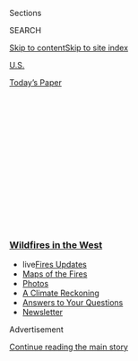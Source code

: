 <div id="app">

<div>

<div>

<div>

<div class="NYTAppHideMasthead css-1q2w90k e1suatyy0">

<div class="section css-ui9rw0 e1suatyy2">

<div class="css-eph4ug er09x8g0">

<div class="css-6n7j50">

</div>

<span class="css-1dv1kvn">Sections</span>

<div class="css-10488qs">

<span class="css-1dv1kvn">SEARCH</span>

</div>

[Skip to content](#site-content)[Skip to site
index](#site-index)

</div>

<div id="masthead-section-label" class="css-1wr3we4 eaxe0e00">

[U.S.](https://www.nytimes3xbfgragh.onion/section/us)

</div>

<div class="css-10698na e1huz5gh0">

</div>

</div>

<div id="masthead-bar-one" class="section hasLinks css-15hmgas e1csuq9d3">

<div class="css-uqyvli e1csuq9d0">

</div>

<div class="css-1uqjmks e1csuq9d1">

</div>

<div class="css-9e9ivx">

[](https://myaccount.nytimes3xbfgragh.onion/auth/login?response_type=cookie&client_id=vi)

</div>

<div class="css-1bvtpon e1csuq9d2">

[Today’s
Paper](https://www.nytimes3xbfgragh.onion/section/todayspaper)

</div>

</div>

</div>

</div>

<div data-aria-hidden="false">

<div id="site-content" data-role="main">

<div>

<div class="css-1aor85t" style="opacity:0.000000001;z-index:-1;visibility:hidden">

<div class="css-1hqnpie">

<div class="css-epjblv">

<span class="css-17xtcya">[U.S.](/section/us)</span><span class="css-x15j1o">|</span><span class="css-fwqvlz">Suspect
Is Charged With Arson in Oregon
Wildfire</span>

</div>

<div class="css-k008qs">

<div class="css-1iwv8en">

<span class="css-18z7m18"></span>

<div>

</div>

</div>

<span class="css-1n6z4y">https://nyti.ms/3hm5vEI</span>

<div class="css-1705lsu">

<div class="css-4xjgmj">

<div class="css-4skfbu" data-role="toolbar" data-aria-label="Social Media Share buttons, Save button, and Comments Panel with current comment count" data-testid="share-tools">

  - 
  - 
  - 
  - 
    
    <div class="css-6n7j50">
    
    </div>

  - 
  - 

</div>

</div>

</div>

</div>

</div>

</div>

<div class="css-13pd83m">

<div class="css-l9svim">

### [<span class="css-pa1jbp"><span class="css-1rxm0ex">Wildfires</span><span class="css-1rxm0ex"> in the West</span></span>](https://www.nytimes3xbfgragh.onion/spotlight/california-wildfires?name=styln-california-wildfires&region=TOP_BANNER&block=storyline_menu_recirc&action=click&pgtype=Article&impression_id=d7e50210-f52b-11ea-b1f6-7dcd7185e0b5&variant=undefined)

  - <span class="css-1qkutce"><span class="css-12clwdu">live</span>[Fires
    Updates](https://www.nytimes3xbfgragh.onion/2020/09/12/us/wildfires-live-updates.html?name=styln-california-wildfires&region=TOP_BANNER&block=storyline_menu_recirc&action=click&pgtype=Article&impression_id=d7e52920-f52b-11ea-b1f6-7dcd7185e0b5&variant=undefined)</span>
  - <span class="css-1qkutce">[Maps of the
    Fires](https://www.nytimes3xbfgragh.onion/interactive/2020/us/fires-map-tracker.html?name=styln-california-wildfires&region=TOP_BANNER&block=storyline_menu_recirc&action=click&pgtype=Article&impression_id=d7e52921-f52b-11ea-b1f6-7dcd7185e0b5&variant=undefined)</span>
  - <span class="css-1qkutce">[Photos](https://www.nytimes3xbfgragh.onion/article/wildfires-photos-california-oregon-washington-state.html?name=styln-california-wildfires&region=TOP_BANNER&block=storyline_menu_recirc&action=click&pgtype=Article&impression_id=d7e52922-f52b-11ea-b1f6-7dcd7185e0b5&variant=undefined)</span>
  - <span class="css-1qkutce">[A Climate
    Reckoning](https://www.nytimes3xbfgragh.onion/2020/09/10/us/climate-change-california-wildfires.html?name=styln-california-wildfires&region=TOP_BANNER&block=storyline_menu_recirc&action=click&pgtype=Article&impression_id=d7e52923-f52b-11ea-b1f6-7dcd7185e0b5&variant=undefined)</span>
  - <span class="css-1qkutce">[Answers to Your
    Questions](https://www.nytimes3xbfgragh.onion/article/wildfires-california-oregon-washington.html?name=styln-california-wildfires&region=TOP_BANNER&block=storyline_menu_recirc&action=click&pgtype=Article&impression_id=d7e52924-f52b-11ea-b1f6-7dcd7185e0b5&variant=undefined)</span>
  - <span class="css-1qkutce">[Newsletter](https://www.nytimes3xbfgragh.onion/2020/09/09/us/california-wildfires.html?name=styln-california-wildfires&region=TOP_BANNER&block=storyline_menu_recirc&action=click&pgtype=Article&impression_id=d7e52925-f52b-11ea-b1f6-7dcd7185e0b5&variant=undefined)</span>

</div>

</div>

<div id="top-wrapper" class="css-1sy8kpn">

<div id="top-slug" class="css-l9onyx">

Advertisement

</div>

[Continue reading the main
story](#after-top)

<div class="ad top-wrapper" style="text-align:center;height:100%;display:block;min-height:250px">

<div id="top" class="place-ad" data-position="top" data-size-key="top">

</div>

</div>

<div id="after-top">

</div>

</div>

<div>

<div id="sponsor-wrapper" class="css-1hyfx7x">

<div id="sponsor-slug" class="css-19vbshk">

Supported by

</div>

[Continue reading the main
story](#after-sponsor)

<div id="sponsor" class="ad sponsor-wrapper" style="text-align:center;height:100%;display:block">

</div>

<div id="after-sponsor">

</div>

</div>

<div class="css-186x18t">

</div>

<div class="css-1vkm6nb ehdk2mb0">

# Suspect Is Charged With Arson in Oregon Wildfire

</div>

Oregon’s governor said there were concerns for dozens of people reported
missing in a state where more than a million acres have burned.
California and Washington State are also battling fires.

<div class="css-bn0qp euiyums0">

<div class="css-75y64v e16638kd2">

Published Sept. 11, 2020Updated Sept. 12, 2020,
<span class="css-epvm6">12:29 a.m.
ET</span>

</div>

<div class="css-4xjgmj">

<div class="css-pvvomx" data-role="toolbar" data-aria-label="Social Media Share buttons, Save button, and Comments Panel with current comment count" data-testid="share-tools">

  - 
  - 
  - 
  - 
    
    <div class="css-6n7j50">
    
    </div>

  - 
  - 

</div>

</div>

</div>

</div>

<div class="section meteredContent css-1r7ky0e" name="articleBody" itemprop="articleBody">

<div class="css-19qgada">

### Here’s what you need to know:

  - [Oregon and California brace for a rising death
    toll.](#link-1e628466)
  - [False rumors are complicating the fight against the fires around
    Portland.](#link-7a0c7fbe)
  - [A man is charged with arson in a southern Oregon
    blaze.](#link-18416023)
  - [Climate change is a real and urgent threat in
    California.](#link-25b5d74)
  - [‘This is a fathomless loss’: Some searches for the missing end in
    tragedy.](#link-5b86b2c4)
  - [Getting prisoners out of harm’s way raises the risk of spreading
    the coronavirus.](#link-38ec109a)
  - [States are in a desperate search for help battling the
    fires.](#link-3e1cece7)

</div>

![<span class="css-16f3y1r e13ogyst0">The fires have burned millions of
acres and destroyed towns in California, Oregon and Washington
State.</span><span class="css-cch8ym"><span class="css-1dv1kvn">Credit</span><span class="css-cnj6d5 e1z0qqy90" itemprop="copyrightHolder"><span class="css-1ly73wi e1tej78p0">Credit...</span><span>Christian
Monterrosa for The New York
Times</span></span></span>](https://static01.graylady3jvrrxbe.onion/images/2020/09/12/us/11fire-vid/11fire-vid-videoSixteenByNine3000.jpg)

<div class="css-1fanzo5 StoryBodyCompanionColumn">

<div class="css-53u6y8">

## Oregon and California brace for a rising death toll.

The governors of California and Oregon delivered blunt and alarming
details on Friday about the massive wildfires that have consumed
millions of acres across their two states and Washington, killing at
least 17 people. State leaders also braced for that death toll to
increase, with an Oregon official saying the state was preparing for a
“mass fatality incident.”

Oregon, Washington and California are enduring a wildfire season of
historic proportions, with the firefighting effort compounded by the
coronavirus pandemic and [misinformation
online](https://www.nytimes3xbfgragh.onion/2020/09/10/us/wildfires-misinformation-arson-activists.html).

But as residents readied themselves for more pain, they also looked to
the skies and hoped that changing weather might help them this weekend
in their fight. Doug Grafe, chief of Fire Protection for the Oregon
Department of Forestry, said that the strong winds that had spread the
fires had dissipated, and that cooler temperatures and higher humidity
would help fire crews move “from just life safety to the offense” in
fighting the
blazes.

</div>

</div>

<div class="css-1sngw6j">

[](https://www.nytimes3xbfgragh.onion/interactive/2020/us/fires-map-tracker.html)

<div class="css-1eoytci">

![](https://static01.graylady3jvrrxbe.onion/images/2020/09/11/us/fires-map-tracker-1599839565497/fires-map-tracker-1599839565497-articleLarge.png)

</div>

<div class="css-1rha1bf">

## California, Oregon and Washington Fire Tracking Maps

Maps showing air quality and where major fires are burning in the
Western states.

</div>

</div>

<div class="css-1fanzo5 StoryBodyCompanionColumn">

<div class="css-53u6y8">

Gov. Gavin Newsom of California also noted the dying winds and said that
a “modest amount” of precipitation could be on the way in his state.

</div>

</div>

<div class="css-1fanzo5 StoryBodyCompanionColumn">

<div class="css-53u6y8">

In her news conference, Gov. Kate Brown of Oregon noted that well over 1
million acres of land — over 1,500 square miles — has been burned in the
state and that the state’s air quality ranks the worst in the world.
“Almost anywhere in the state you can feel this right now,” she said.

More than 40,000 Oregonians have already been evacuated, and about
500,000 are in zones that may be evacuated as the fires continue to
grow. Mayor Ted Wheeler of Portland [declared a state of
emergency](https://www.portland.gov/sites/default/files/2020-09/cop-fire-emergency-declaration-september-10-24-2020.pdf)
on Thursday night, and residents of Molalla, about 30 miles to the
south, packed highways as they fled from the approaching fires.

But tragedy has already befallen some, with towns like Talent and
Phoenix all but obliterated. Andrew Phelps, director of the Oregon
Office of Emergency Management, said mass casualties were a possibility
“based on what we know and the numbers of structures that have been
lost.”

Three new deaths in Oregon were reported on Friday: Officials in Marion
County located two additional victims from the Beachie Creek Fire east
of Salem, and crews found a victim in a residence within the perimeter
of the Holiday Farm Fire east of Eugene.

</div>

</div>

<div class="css-1fanzo5 StoryBodyCompanionColumn">

<div class="css-53u6y8">

Sheriff Kory Honea of Butte County, Calif., lowered the death toll of
the Bear Fire north of Sacramento to nine, saying that deputies had
mistakenly identified an anatomical model of a skeleton as human
remains.

In California, where more than three million acres have burned, Mr.
Newsom held a surreal livestreamed news conference, speaking among
charred trees in the midst of a yellowish, smoky haze left by the raging
North Complex Fires.

To his west, the August Complex Fire — which this week became the
largest in the state’s history — had now burned across 747,000 acres,
Mr. Newsom said.

</div>

</div>

![<span class="css-16f3y1r e13ogyst0">Gov. Gavin Newsom of California
surveyed wildfire damage and delivered an update on the state’s efforts
to curb the fire’s
spread.</span>](https://static01.graylady3jvrrxbe.onion/images/2020/09/11/us/politics/Screen-Shot-2020-09-11-at-4/Screen-Shot-2020-09-11-at-4-videoSixteenByNineJumbo1600.png)

<div class="css-1fanzo5 StoryBodyCompanionColumn">

<div class="css-53u6y8">

Mr. Newsom, who said he feared that more bodies would be found,
emphasized the unprecedented scale of the challenges facing
firefighters, who have been strained by enormous blazes up and down the
coast.

“It’s just something we’ve never seen in our lifetime,” Mr. Newsom said.

Mr. Newsom said he spoke with President Trump for about a half an hour
on Thursday about the fires and said the president “enforced his
commitment” to sending aid for both businesses and individuals.

While the governor acknowledged that poor forest management over decades
has contributed to the severity of wildfires, he said that mega-droughts
and record heat waves are evidence that the most dire predictions about
climate change have already arrived.

</div>

</div>

<div class="css-1fanzo5 StoryBodyCompanionColumn">

<div class="css-53u6y8">

While California, he said, was investing in green technology and
regulating vehicle emissions, the fires ravaging the entire West Coast
were a grim preview of what the rest of the country may soon face if
policies and priorities did not change nationally.

“California is America in fast forward,” he said. “What we’re
experiencing right now is coming to communities all across the country.”

*\[Sign up* [*for California
Today*](https://www.nytimes3xbfgragh.onion/newsletters/california-today)*,
our daily newsletter from the Golden
State.\]*

</div>

</div>

<div>

</div>

<div class="css-1fanzo5 StoryBodyCompanionColumn">

<div class="css-53u6y8">

## False rumors are complicating the fight against the fires around Portland.

</div>

</div>

<div class="css-79elbk" data-testid="photoviewer-wrapper">

<div class="css-z3e15g" data-testid="photoviewer-wrapper-hidden">

</div>

<div class="css-1a48zt4 ehw59r15" data-testid="photoviewer-children">

![<span class="css-16f3y1r e13ogyst0" data-aria-hidden="true">Clyde
Moorhouse remained at home on Thursday despite a mandatory evacuation
order in Clackamas County,
Ore.</span><span class="css-cnj6d5 e1z0qqy90" itemprop="copyrightHolder"><span class="css-1ly73wi e1tej78p0">Credit...</span><span>Kristina
Barker for The New York
Times</span></span>](https://static01.graylady3jvrrxbe.onion/images/2020/09/11/us/11FIRES-BRIEFING-rumors2/merlin_176834859_604e8de9-36fe-4f66-969d-3ae87f7954f5-articleLarge.jpg?quality=75&auto=webp&disable=upscale)

</div>

</div>

<div class="css-1fanzo5 StoryBodyCompanionColumn">

<div class="css-53u6y8">

Every natural disaster has its holdouts. But the political fear-stoking
that accompanied a tumultuous summer of racial-justice protests in
Oregon has become a volatile new complication in the catastrophic
wildfires that pushed closer to Portland on Friday, as authorities try
to evacuate thousands of people.

Law-enforcement officials across the state said they had been swamped
with calls about social-media misinformation and begged people to
“[STOP. SPREADING.
RUMORS\!](https://www.facebookcorewwwi.onion/DouglasCoSO/posts/3294100377341103)”
In the line of fire, the swirl of rumors actually helped goad some
people into defying evacuation orders so they could stay and guard their
homes.

As a Level 3 evacuation on Thursday urged people to “leave now,” an
eerie stillness fell over Molalla, an old timber town of 9,000 an hour’s
drive south of Portland, and the holdout residents girded themselves for
two threats. One was the very real [125,000-acre Riverside
Fire](https://inciweb.nwcg.gov/) burning just east of town. The other
was the imagined invasion of left-wing mobs and arsonists that multiple
law-enforcement agencies have sought to
[refute](https://www.nytimes3xbfgragh.onion/2020/09/10/us/wildfires-misinformation-arson-activists.html?referringSource=articleShare).

</div>

</div>

<div class="css-cfo9c3">

</div>

<div class="css-1fanzo5 StoryBodyCompanionColumn">

<div class="css-53u6y8">

Residents who remained hosed down their roofs and soaked their lawns.
They organized go-bags of baby supplies and clothes, just in case. They
scouted for unfamiliar cars on the roads.

“I’m protecting my city,” Troy McNeeley said as he stood in front of the
900-square foot home he shares with his son, his son’s partner and
several cats. “If I see people doing crap, I’m going to hurt them.”

The rumors played into some conservative residents’ [fears and
anger](https://www.nytimes3xbfgragh.onion/2020/09/05/us/portland-political-chasm-protests-unrest.html)
over months of protests in Portland, where left-wing and right-wing
groups have occasionally
[clashed](https://www.nytimes3xbfgragh.onion/2020/08/22/us/portland-protests.html).

</div>

</div>

<div>

</div>

<div class="css-1fanzo5 StoryBodyCompanionColumn">

<div class="css-53u6y8">

On Wednesday, the police in Portland warned protesters about lighting
fires — a seemingly innocuous public-safety message that was followed by
waves of rumor about arsonists and mayhem. Sheriff’s offices and fire
departments already coping with wildfires that have consumed 900,000
acres were flooded with phone calls.

“We are inundated with questions about things that are FAKE stories,”
the Jackson County Sheriff’s Office in Medford posted on Facebook. “One
example is a story circulating that varies about what group is involved
as to setting fires and arrests being made. THIS IS NOT TRUE\!”

</div>

</div>

<div class="css-1fanzo5 StoryBodyCompanionColumn">

<div class="css-53u6y8">

Law-enforcement agencies in southern Oregon announced on Thursday that
they had begun to investigate whether the Almeda fire had been
deliberately set. The fire has burned hundreds of homes around Medford
and is tied to two deaths. But the police chief of Ashland [told The
Oregonian](https://www.oregonlive.com/crime/2020/09/arson-investigation-underway-where-human-remains-found-at-almeda-fire-in-ashland-chief-says.html)
that there was no evidence pointing to anti-fascist activists.

</div>

</div>

<div>

</div>

<div class="css-1fanzo5 StoryBodyCompanionColumn">

<div class="css-53u6y8">

## A man is charged with arson in a southern Oregon blaze.

</div>

</div>

<div class="css-79elbk" data-testid="photoviewer-wrapper">

<div class="css-z3e15g" data-testid="photoviewer-wrapper-hidden">

</div>

<div class="css-1a48zt4 ehw59r15" data-testid="photoviewer-children">

<div class="css-1xdhyk6 erfvjey0">

<span class="css-1ly73wi e1tej78p0">Image</span>

<div class="css-zjzyr8">

<div data-testid="lazyimage-container" style="height:290px">

</div>

</div>

</div>

<span class="css-16f3y1r e13ogyst0" data-aria-hidden="true">A man was
charged with arson on Friday after residents said he had started a blaze
during the Almeda Fire, which destroyed much of Phoenix,
Ore.</span><span class="css-cnj6d5 e1z0qqy90" itemprop="copyrightHolder"><span class="css-1ly73wi e1tej78p0">Credit...</span><span>Gillian
Flaccus/Associated Press</span></span>

</div>

</div>

<div class="css-1fanzo5 StoryBodyCompanionColumn">

<div class="css-53u6y8">

Authorities in southern Oregon charged a 41-year-old man with starting
part of one of this year’s most destructive fires, saying he lit the
fire in a small Oregon town as a larger blaze moved toward the area.

The Jackson County Sheriff’s Office said the Almeda Fire started around
11 a.m. on Tuesday in Ashland, Ore., and then began spreading north
along Interstate 5. Around 5 p.m., residents reported that a man had
started a fire in Phoenix, a town of about 4,500 people just north of
Ashland that was under orders to evacuate, authorities said.

The Sheriff’s Office said police officers discovered Michael Jarrod
Bakkela at the scene, denying that he started the large fire nearby.
Police arrested him on a parole violation.

On Friday, the Jackson County district attorney charged him with arson,
criminal mischief and reckless endangering.

</div>

</div>

<div class="css-1fanzo5 StoryBodyCompanionColumn">

<div class="css-53u6y8">

Mr. Bakkela, who could not be reached, had not yet been appointed a
lawyer, said Beth Heckert, the county’s district attorney. He was
scheduled to be arraigned in court on Monday, she said.

Mike Moran, a public information officer for the Jackson County sheriff,
said Mr. Bakkela had a criminal record and was well known to local law
enforcement. A news release from the Sheriff’s Office described him as
“a local transient.”

While many wildfires on the West Coast this year have burned through
remote areas and parts of rural communities, the Almeda Fire hit a
series of towns along the freeway in southern Oregon, destroying an
estimated 500 homes and 100 businesses. Mr. Moran said authorities were
still investigating the fire’s initial point of origin in Ashland. He
said that they suspected arson there, too, and that they found the
remains of one man near the fire’s
start.

## Climate change is a real and urgent threat in California.

</div>

</div>

<div class="css-79elbk" data-testid="photoviewer-wrapper">

<div class="css-z3e15g" data-testid="photoviewer-wrapper-hidden">

</div>

<div class="css-1a48zt4 ehw59r15" data-testid="photoviewer-children">

<div class="css-1xdhyk6 erfvjey0">

<span class="css-1ly73wi e1tej78p0">Image</span>

<div class="css-zjzyr8">

<div data-testid="lazyimage-container" style="height:257.77777777777777px">

</div>

</div>

</div>

<span class="css-16f3y1r e13ogyst0" data-aria-hidden="true">Scorched
land left behind by the Bear Fire in Feather Falls, Calif., on
Thursday.</span><span class="css-cnj6d5 e1z0qqy90" itemprop="copyrightHolder"><span class="css-1ly73wi e1tej78p0">Credit...</span><span>Max
Whittaker for The New York Times</span></span>

</div>

</div>

<div class="css-1fanzo5 StoryBodyCompanionColumn">

<div class="css-53u6y8">

Multiple mega fires burning more than three million acres. Millions of
residents smothered in toxic air. Rolling blackouts and triple-digit
heat waves. Climate change, in the words of one scientist, is smacking
California in the face.

The crisis in the nation’s most populous state is more than just an
accumulation of individual catastrophes. It is also an example of
something climate experts have long worried about, but which few
expected to see so soon: a cascade effect, in which a series of
disasters overlap, triggering or amplifying each other.

“You’re toppling dominoes in ways that Americans haven’t imagined,” said
Roy Wright, who directed resilience programs for the Federal Emergency
Management Agency until 2018 and grew up in Vacaville, Calif., near one
of this year’s largest fires. “It’s apocalyptic.”

</div>

</div>

<div class="css-1fanzo5 StoryBodyCompanionColumn">

<div class="css-53u6y8">

The same could be said for the entire West Coast this week, to
Washington and Oregon, where towns were decimated by infernos as
firefighters were stretched to their
limits.

<div class="css-1o1i25" data-role="complementary" data-aria-labelledby="storyline-latest-updates">

<div class="css-13hf6pj">

<div class="css-8l22nw">

[Wildfires in the West
›](https://www.nytimes3xbfgragh.onion/spotlight/california-wildfires)

</div>

## [Live Updates](https://www.nytimes3xbfgragh.onion/2020/09/12/us/wildfires-live-updates.html)

<div class="css-1wvsuyz">

<span>Updated </span>

<div class="css-ki347z">

<span class="css-1stvlmo">Sept. 12, 2020, 2:53 p.m.
ET</span><span class="css-kpxlkr"></span>

</div>

<span class="css-1dv1kvn" data-aria-live="polite"></span>

</div>

  - [President Trump will visit California on Monday after destructive
    fires.](https://www.nytimes3xbfgragh.onion/2020/09/12/us/wildfires-live-updates.html#link-f3961ff)
  - [Shifting weather may improve firefighting conditions on the West
    Coast.](https://www.nytimes3xbfgragh.onion/2020/09/12/us/wildfires-live-updates.html#link-7e503ae9)
  - [Oregon’s fire marshal is temporarily replaced as firefighters
    battle
    blazes.](https://www.nytimes3xbfgragh.onion/2020/09/12/us/wildfires-live-updates.html#link-5e4c548d)

<div id="storyline-survey-latest-updates" class="css-l2wsxq styln-survey-component">

</div>

</div>

</div>

California’s simultaneous crises illustrate how the ripple effect works.
A scorching summer led to dry conditions never before experienced. That
aridity helped make the season’s wildfires the biggest ever recorded.
Six of the 20 largest wildfires in modern California history have
occurred this year.

If climate change was a somewhat abstract notion a decade ago, today it
is all too real for Californians. The intensely hot wildfires are not
only chasing thousands of people from their homes but causing dangerous
chemicals to leach into drinking water. Excessive heat warnings and
suffocating smoky air have threatened the health of people already
struggling during the pandemic. And the threat of more wildfires has led
insurance companies to cancel homeowner policies and the state’s main
utility to shut off power to tens of thousands of people
pre-emptively.

</div>

</div>

<div>

</div>

<div class="css-1fanzo5 StoryBodyCompanionColumn">

<div class="css-53u6y8">

## ‘This is a fathomless loss’: Some searches for the missing end in tragedy.

As the blazes rage across California, Oregon and Washington, family and
friends are desperately searched for missing loved ones who remained
unaccounted for.

Zygy Roe-Zurz, whose family lives in Berry Creek, Calif., said he had
been waiting for days for news from his mother, his aunt and his uncle.
On Thursday, he learned that his aunt was killed as the Bear Fire ripped
through the community, and that his mother remained missing. Authorities
told the family that Mr. Roe-Zurz’s uncle was likely dead as well, he
said.

“I feel barren — this is a fathomless loss and I will never be the
same,” said Mr. Roe-Zurz, 37, who is in Arkansas and last spoke to his
mother on Tuesday night, before the flames intensified. “This cruel fire
took everything.”

</div>

</div>

<div class="css-1fanzo5 StoryBodyCompanionColumn">

<div class="css-53u6y8">

He said that his family members staying at the property in Berry Creek
had been under the impression that the fire was getting under control,
but that the situation changed dramatically as the Bear Fire jumped an
astonishing 230,000 acres overnight Tuesday into Wednesday.

“It’s pretty much a nightmare scenario,” Mr. Roe-Zurz said. “I’m
devastated.”

There was better news for other families who found out that loved ones
they believed to be missing were found safe on Thursday.

Katy Carmel said her daughter, Natalie Anderson, had been on a camping
trip with her boyfriend near the McKenzie Bridge east of Eugene, Ore.
But when the Holiday Farm Fire broke out on Monday evening, Ms. Carmel
could no longer reach Ms. Anderson.

Ms. Carmel could not sleep, fearing the worst. Days passed and the
anxiety built. On Thursday, authorities notified the families that both
Ms. Anderson and her boyfriend, Enmanuel Rodriguez, were safe and
evacuated.

Ms. Carmel said she was relieved to hear the news, but added, “I’ll be
better once she’s actually
home.”

## Getting prisoners out of harm’s way raises the risk of spreading the coronavirus.

</div>

</div>

<div class="css-79elbk" data-testid="photoviewer-wrapper">

<div class="css-z3e15g" data-testid="photoviewer-wrapper-hidden">

</div>

<div class="css-1a48zt4 ehw59r15" data-testid="photoviewer-children">

<div class="css-1xdhyk6 erfvjey0">

<span class="css-1ly73wi e1tej78p0">Image</span>

<div class="css-zjzyr8">

<div data-testid="lazyimage-container" style="height:257.77777777777777px">

</div>

</div>

</div>

<span class="css-16f3y1r e13ogyst0" data-aria-hidden="true">The Oregon
State Penitentiary in Salem was surrounded by smoke on Thursday after
inmates were relocated from other
prisons.</span><span class="css-cnj6d5 e1z0qqy90" itemprop="copyrightHolder"><span class="css-1ly73wi e1tej78p0">Credit...</span><span>Carlos
Barria/Reuters</span></span>

</div>

</div>

<div class="css-1fanzo5 StoryBodyCompanionColumn">

<div class="css-53u6y8">

Officials in Oregon’s state corrections system this week began moving
hundreds of inmates out of the path of the wildfires creeping toward
some of their prisons. But the introduction of large groups of prisoners
into different facilities may be exposing them to another risk —
contracting the coronavirus.

</div>

</div>

<div class="css-1fanzo5 StoryBodyCompanionColumn">

<div class="css-53u6y8">

Juan Chavez, a lawyer with the Oregon Justice Resource Center, a
nonprofit legal advocacy group, said that relocated inmates were
sleeping on mattresses crammed close together, but it’s “picking your
poison.”

“You have two crises that are stacked on top of each other — Covid-19
and these fires — and they’re out of good options,” Mr. Chavez said. He
added that he fears the relocated inmates could contribute to a
superspreader event for the virus in the prisons.

But few other options exist for the Oregon Department of Corrections,
which has evacuated four prisons so far.

As the Beachie Creek and Lionshead wildfires raged in an area southeast
of Portland, officials hastily relocated 1,450 inmates from three
prisons in Marion County — Oregon State Correctional Institution,
Santiam Correctional Institution and Mill Creek Correctional Facility.
Inmates were moved west, to emergency beds in the Oregon State
Penitentiary in Salem on Tuesday, according to the agency.

On Thursday officials sent 1,303 inmates from Coffee Creek Correctional
Facility, a prison north of Salem in Wilsonville, to the Deer Ridge
Correctional Institute more than 100 miles to the southeast, said
Jennifer Black, a spokeswoman for the prison system.

Those inmates were moved to avoid a third blaze, the Riverside wildfire,
which is north of the Beachie Creek and Lionshead wildfires. Each of the
three blazes is more than 100,000 acres in size.

Inmates will be “housed with others from their home institution whenever
possible,” and officials are aware of the potential coronavirus spread,
Ms. Black said.

</div>

</div>

<div class="css-1fanzo5 StoryBodyCompanionColumn">

<div class="css-53u6y8">

“We are taking all available steps to mitigate that impact,” Ms. Black
said. “As we have said from the beginning, prisons were not constructed
to allow for optimal social distancing.”

The coronavirus has already ravaged the state prison population. In
June, Gov. Kate Brown of Oregon[commuted the sentences of 57
inmates](https://www.oregon.gov/newsroom/Pages/NewsDetail.aspx?newsid=36856)
who were vulnerable to the coronavirus. There have been 829 confirmed
coronavirus cases in prison system facilities, including staff members
and inmates, according to the
department’s[records](https://www.oregon.gov/doc/covid19/Pages/covid19-tracking.aspx).
Six people have died.

At the Oregon State Penitentiary, 36 staff members and 143 inmates have
tested positive for the
virus.

## States are in a desperate search for help battling the fires.

</div>

</div>

<div class="css-79elbk" data-testid="photoviewer-wrapper">

<div class="css-z3e15g" data-testid="photoviewer-wrapper-hidden">

</div>

<div class="css-1a48zt4 ehw59r15" data-testid="photoviewer-children">

<div class="css-1xdhyk6 erfvjey0">

<span class="css-1ly73wi e1tej78p0">Image</span>

<div class="css-zjzyr8">

<div data-testid="lazyimage-container" style="height:257.77777777777777px">

</div>

</div>

</div>

<span class="css-16f3y1r e13ogyst0" data-aria-hidden="true">Inmate
firefighters worked on the Bear Fire near Oroville, Calif., on Thursday.
Emergency responders are struggling to keep pace with fires that have
destroyed entire
towns.</span><span class="css-cnj6d5 e1z0qqy90" itemprop="copyrightHolder"><span class="css-1ly73wi e1tej78p0">Credit...</span><span>Max
Whittaker for The New York Times</span></span>

</div>

</div>

<div class="css-1fanzo5 StoryBodyCompanionColumn">

<div class="css-53u6y8">

As
[wildfires](https://www.nytimes3xbfgragh.onion/article/wildfires-photos-california-oregon-washington-state.html)
began consuming communities across Oregon this week, leaders at the
state emergency management office fired off an email to counterparts
around the country, pleading for 10 firefighting strike teams that could
bring 50 extra engines to the region.

The state got one commitment: Utah would send a team with five engines.

Facing a historic year of wildfire destruction across the West Coast,
including more than three million acres consumed in California, the
national emergency systems that rely on state-to-state assistance have
been buckling under the strain. That has left emergency responders
struggling to keep pace with fires that have destroyed entire towns and
led to at least 17 deaths, with seven more people found dead on Thursday
from a fire north of Sacramento.

“I don’t know that we have any fires where we can say we have got enough
resources to do what we need to do,” Andrew Phelps, the director of the
Oregon Office of Emergency Management, said.

</div>

</div>

<div class="css-1fanzo5 StoryBodyCompanionColumn">

<div class="css-53u6y8">

Fires continued to rage in southern Oregon, where hundreds of homes have
been razed, as well as east of Salem, where two bodies have been found,
and along the state’s coast. More than 900,000 acres have burned, nearly
double a typical season. Hundreds of thousands of people have been
ordered to evacuate, including parts of the Portland suburbs, where
fires were still on the move.

In California, firefighters continued to battle the blazes of a
remarkable wildfire season, including the August Complex burning in the
Mendocino National Forest that is now the largest fire in the state’s
recorded history.

In Washington, hundreds of homes and other structures were at risk of
wildfires that continued to burn, even as a deadly stretch of dry winds
from the East began to ease. Hilary Franz, the state’s commissioner of
public lands, said the state was searching for help from elsewhere in
the country.

So many state aid requests have gone to the National Multi-Agency
Coordinating Group, which helps direct wildfire resources, that the
group has been left to decide which ones get priority. Dan Smith, a
member of the group who is also fire director for the National
Association of State Foresters, said that as of Thursday morning there
were over 300 requests for support that could not be fulfilled.

On Friday, Gov. Greg Abbott of Texas said around 190 more firefighters,
50 more fire trucks and 10 command vehicles from 56 fire departments
across Texas were set to be deployed to California. The state had
already sent 44 firefighters, 10 fire trucks and two command vehicles to
California late last
month.

</div>

</div>

<div>

</div>

<div class="css-1fanzo5 StoryBodyCompanionColumn">

<div class="css-53u6y8">

## Wildfire smoke is dangerous to your health. Here’s how to protect yourself.

</div>

</div>

<div class="css-79elbk" data-testid="photoviewer-wrapper">

<div class="css-z3e15g" data-testid="photoviewer-wrapper-hidden">

</div>

<div class="css-1a48zt4 ehw59r15" data-testid="photoviewer-children">

<div class="css-1xdhyk6 erfvjey0">

<span class="css-1ly73wi e1tej78p0">Image</span>

<div class="css-zjzyr8">

<div data-testid="lazyimage-container" style="height:257.77777777777777px">

</div>

</div>

</div>

<span class="css-16f3y1r e13ogyst0" data-aria-hidden="true">Heavy smoke
conditions in Clackamas County, Ore., on
Thursday.</span><span class="css-cnj6d5 e1z0qqy90" itemprop="copyrightHolder"><span class="css-1ly73wi e1tej78p0">Credit...</span><span>Kristina
Barker for The New York Times</span></span>

</div>

</div>

<div class="css-1fanzo5 StoryBodyCompanionColumn">

<div class="css-53u6y8">

Smoke from wildfires, which can include toxic substances from burned
buildings, has been linked to serious health problems.

Studies have shown that when waves of smoke hit [the rate of hospital
visits
rises](https://insights.ovid.com/epidemiology/epide/2017/01/000/wildfire-specific-fine-particulate-matter-risk/13/00001648)
and many of the additional patients experience [respiratory problems,
heart attacks and
strokes](https://www.ncbi.nlm.nih.gov/pmc/articles/PMC6015400/).

The health effects of wildfire smoke don’t go away when skies clear. A
[recent study on Montana
residents](https://www.sciencedirect.com/science/article/pii/S0160412019326935)
suggested a long tail for wildfire smoke exposure.

Erin Landguth, an associate professor in the school of public and
community health science at the University of Montana and the lead
author on the study, said research had shown that “after bad fire
seasons, one would expect to see three to five times worse flu seasons”
months later.

If you can’t leave an area that has high levels of smoke, the C.D.C.
recommends [limiting
exposure](https://www3.epa.gov/airnow/smoke_fires/prepare-for-fire-season-508.pdf)
by staying indoors with windows and doors closed and running
air-conditioners in recirculation mode so that outside air isn’t drawn
into your home.

Portable air purifiers are also recommended, though, like
air-conditioners, they require electricity. If utilities cut off power,
[as has happened in
California](https://www.nytimes3xbfgragh.onion/2020/08/18/us/california-blackouts.html),
those options are limited.

If you do have power, avoid frying food, which can increase indoor
smoke.

Experts say it is especially important to avoid cigarettes. They also
recommend avoiding strenuous outdoor activities when the air is bad.
When outside, well-fitted N95 masks are also recommended, though they
are in short supply because of the coronavirus pandemic.

</div>

</div>

<div class="css-1fanzo5 StoryBodyCompanionColumn">

<div class="css-53u6y8">

Some other masks, particularly tightly woven ones made of different
layers of fabric, can provide “pretty good filtration,” if they are
fitted closely to the face, said Sarah Henderson, senior scientist in
environmental health services at the British Columbia Center for Disease
Control.

</div>

</div>

<div>

</div>

<div class="css-1fanzo5 StoryBodyCompanionColumn">

<div class="css-53u6y8">

Reporting was contributed by Davey Alba, Tim Arango, Mike Baker, Kate
Conger, Jill Cowan, Richard Fausset, Marie Fazio, Christopher Flavelle,
Thomas Fuller, Jack Healy, Giulia McDonnell Nieto del Rio, Jack Nicas,
Bryan Pietsch, John Schwartz, Will Wright and Alan Yuhas.

</div>

</div>

<div>

</div>

</div>

<div>

</div>

<div>

</div>

<div>

</div>

<div>

<div id="bottom-wrapper" class="css-1ede5it">

<div id="bottom-slug" class="css-l9onyx">

Advertisement

</div>

[Continue reading the main
story](#after-bottom)

<div id="bottom" class="ad bottom-wrapper" style="text-align:center;height:100%;display:block;min-height:90px">

</div>

<div id="after-bottom">

</div>

</div>

</div>

</div>

</div>

## Site Index

<div>

</div>

## Site Information Navigation

  - [© <span>2020</span> <span>The New York Times
    Company</span>](https://help.nytimes3xbfgragh.onion/hc/en-us/articles/115014792127-Copyright-notice)

<!-- end list -->

  - [NYTCo](https://www.nytco.com/)
  - [Contact
    Us](https://help.nytimes3xbfgragh.onion/hc/en-us/articles/115015385887-Contact-Us)
  - [Work with us](https://www.nytco.com/careers/)
  - [Advertise](https://nytmediakit.com/)
  - [T Brand Studio](http://www.tbrandstudio.com/)
  - [Your Ad
    Choices](https://www.nytimes3xbfgragh.onion/privacy/cookie-policy#how-do-i-manage-trackers)
  - [Privacy](https://www.nytimes3xbfgragh.onion/privacy)
  - [Terms of
    Service](https://help.nytimes3xbfgragh.onion/hc/en-us/articles/115014893428-Terms-of-service)
  - [Terms of
    Sale](https://help.nytimes3xbfgragh.onion/hc/en-us/articles/115014893968-Terms-of-sale)
  - [Site
    Map](https://spiderbites.nytimes3xbfgragh.onion)
  - [Help](https://help.nytimes3xbfgragh.onion/hc/en-us)
  - [Subscriptions](https://www.nytimes3xbfgragh.onion/subscription?campaignId=37WXW)

</div>

</div>

</div>

</div>
